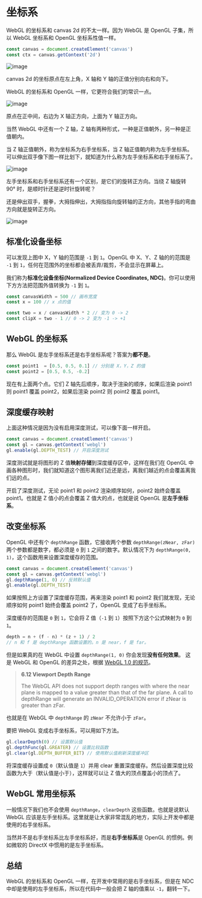 # 坐标系

WebGL 的坐标系和 canvas 2d 的不太一样。因为 WebGL 是 OpenGL 子集，所以 WebGL 坐标系和 OpenGL 坐标系性值一样。

```js
const canvas = document.createElement('canvas')
const ctx = canvas.getContext('2d')
```

![image](https://user-images.githubusercontent.com/25923128/120576159-e993b300-c454-11eb-881c-dd2b169a9f36.png)

canvas 2d 的坐标原点在左上角，X 轴和 Y 轴的正值分别向右和向下。

WebGL 的坐标系和 OpenGL 一样，它更符合我们的常识一点。

![image](https://user-images.githubusercontent.com/25923128/120579185-a982ff00-c459-11eb-9d8e-0fa6de2103d3.png)

原点在正中间，右边为 X 轴正方向，上面为 Y 轴正方向。

当然 WebGL 中还有一个 Z 轴，Z 轴有两种形式，一种是正值朝外，另一种是正值朝内。

当 Z 轴正值朝外，称为坐标系为右手坐标系，当 Z 轴正值朝内称为左手坐标系。可以伸出双手像下图一样比划下，就知道为什么称为左手坐标系和右手坐标系了。

![image](https://user-images.githubusercontent.com/25923128/120896520-85d7d880-c654-11eb-9876-62aae30a6a6d.png)

左手坐标系和右手坐标系还有一个区别，是它们的旋转正方向。当绕 Z 轴旋转 90° 时，是顺时针还是逆时针旋转呢？

还是伸出双手，握拳，大拇指伸出，大拇指指向旋转轴的正方向，其他手指的弯曲方向就是旋转正方向。

![image](https://user-images.githubusercontent.com/25923128/120897567-714a0f00-c659-11eb-939d-f1e539ff8f41.png)

## 标准化设备坐标

可以发现上图中 X，Y 轴的范围是 `-1` 到 `1`。OpenGL 中 X、Y、Z 轴的的范围是 `-1` 到 `1`，任何在范围外的坐标都会被丢弃/裁剪，不会显示在屏幕上。

我们称为**标准化设备坐标(Normalized Device Coordinates, NDC)**。你可以使用下方方法把范围外值转换为 `-1` 到 `1`。

```js
const canvasWidth = 500 // 画布宽度
const x = 100 // x 点的值

const two = x / canvasWidth * 2 // 变为 0 -> 2
const clipX = two - 1 // 0 -> 2 变为 -1 -> +1
```

## WebGL 的坐标系

那么 WebGL 是左手坐标系还是右手坐标系呢？答案为**都不是**。

```js
const point1  = [0.5, 0.5, 0.1] // 分别是 X，Y，Z 的值
const point2 = [0.5, 0.5, -0.2]
```

现在有上面两个点。它们 Z 轴先后顺序，取决于渲染的顺序，如果后渲染 point1 则 point1 覆盖 point2，如果后渲染 point2 则 point2 覆盖 point1。

## 深度缓存映射

上面这种情况是因为没有启用深度测试，可以像下面一样开启。

```js
const canvas = document.createElement('canvas')
const gl = canvas.getContext('webgl')
gl.enable(gl.DEPTH_TEST) // 开启深度测试
```

深度测试就是将图形的 Z 值**映射存储**到深度缓存区中，这样在我们在 OpenGL 中画各种图形时，我们就知道这个图形离我们近还是远，离我们越近的点会覆盖离我们远的点。

开启了深度测试，无论 point1 和 point2 渲染顺序如何，point2 始终会覆盖 point1。也就是 Z 值小的点会覆盖 Z 值大的点，也就是说 OpenGL 是**左手坐标系**。

## 改变坐标系

OpenGL 中还有个 `depthRange` 函数，它接收两个参数 `depthRange(zNear, zFar)` 两个参数都是数字，都必须是 `0` 到 `1` 之间的数字。默认情况下为 `depthRange(0, 1)`，这个函数用来设置深度缓存的范围。

```js
const canvas = document.createElement('canvas')
const gl = canvas.getContext('webgl')
gl.depthRange(1, 0) // 反转默认值
gl.enable(gl.DEPTH_TEST)
```

如果按照上方设置了深度缓存范围，再来渲染 point1 和 point2 我们就发现，无论顺序如何 point1 始终会覆盖 point2 了，OpenGL 变成了右手坐标系。

深度缓存的范围是 `0` 到 `1`，它会将 Z 值（`-1` 到 `1`）按照下方这个公式映射为 `0` 到 `1`。

```js
depth = n + (f - n) * (z + 1) / 2 
// n 和 f 是 depthRange 函数设置的。n 是 near，f 是 far。
```

但是如果真的在 WebGL 中设置 `depthRange(1, 0)` 你会发现**没有任何效果**。 这是 WebGL 和 OpenGL 的差异之处，根据 [WebGL 1.0 的规范](https://www.khronos.org/registry/webgl/specs/1.0/#VIEWPORT_DEPTH_RANGE)。

> **6.12 Viewport Depth Range**
>
> The WebGL API does not support depth ranges with where the near plane is mapped to a value greater than that of the far plane. A call to depthRange will generate an INVALID_OPERATION error if zNear is greater than zFar.

也就是在 WebGL 中 `depthRange` 的 `zNear` 不允许小于 `zFar`。

要把 WebGL 变成右手坐标系，可以用如下方法。

```js
gl.clearDepth(0) // 设置默认值
gl.depthFunc(gl.GREATER) // 设置比较函数
gl.clear(gl.DEPTH_BUFFER_BIT) // 使用默认值刷新深度缓冲区
```

将深度缓存设置成 `0`（默认值是 `1`）并用 clear 重置深度缓存。然后设置深度比较函数为大于（默认值是小于），这样就可以让 Z 值大的顶点覆盖小的顶点了。

## WebGL 常用坐标系

一般情况下我们也不会使用 `depthRange`，`clearDepth` 这些函数。也就是说默认 WebGL 应该是左手坐标系。这里就是让大家非常混乱的地方，实际上开发中都是使用的右手坐标系。

当然并不是右手坐标系比左手坐标系好，而是**右手坐标系**是 OpenGL 的惯例。例如微软的 DirectX 中惯用的是左手坐标系。

## 总结

WebGL 的坐标系和 OpenGL 一样，在开发中常用的是右手坐标系，但是在 NDC 中却是使用的左手坐标系，所以在代码中一般会把 Z 轴的值乘以 `-1`，翻转一下。
